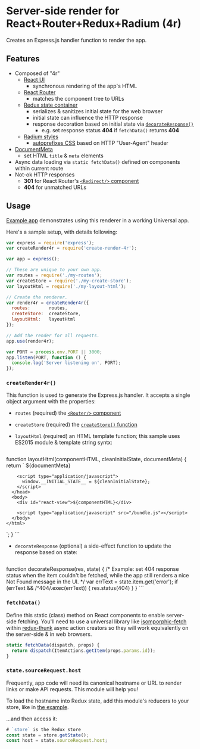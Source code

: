 Server-side render for React+Router+Redux+Radium (4r)
================================================
Creates an Express.js handler function to render the app.

Features
--------

  * Composed of "4r"
    * [React UI](http://reactjs.com)
      * synchronous rendering of the app's HTML
    * [React Router](https://github.com/rackt/react-router)
      * matches the component tree to URLs
    * [Redux state container](http://redux.js.org)
      * serializes & sanitizes initial state for the web browser
      * initial state can influence the HTTP response
      * response decoration based on initial state via [`decorateResponse()`](#createRender4r)
        * e.g. set response status **404** if `fetchData()` returns **404**
    * [Radium styles](http://stack.formidable.com/radium/)
      * [autoprefixes CSS](https://github.com/formidablelabs/radium/tree/master/docs/api#configuseragent) based on HTTP "User-Agent" header
  * [DocumentMeta](https://github.com/kodyl/react-document-meta)
    * set HTML `title` & `meta` elements
  * Async data loading via `static fetchData()` defined on components within current route
  * Not-ok HTTP responses
    * **301** for React Router's [`<Redirect/>` component](https://github.com/rackt/react-router/blob/latest/docs/guides/basics/RouteConfiguration.md#preserving-urls)
    * **404** for unmatched URLs

Usage
-----
[Example app](https://github.com/heroku/create-render-4r-example) demonstrates using this renderer in a working Universal app.

Here's a sample setup, with details following:

```javascript
var express = require('express');
var createRender4r = require('create-render-4r');

var app = express();

// These are unique to your own app.
var routes = require('./my-routes');
var createStore = require('./my-create-store');
var layoutHtml = require('./my-layout-html');

// Create the renderer.
var render4r = createRender4r({
  routes:       routes,
  createStore:  createStore,
  layoutHtml:   layoutHtml
});

// Add the render for all requests.
app.use(render4r);

var PORT = process.env.PORT || 3000;
app.listen(PORT, function () {
  console.log('Server listening on', PORT);
});
```

### `createRender4r()`
This function is used to generate the Express.js handler. It accepts a single object argument with the properties:

  * `routes` (required) the [`<Router/>` component](https://github.com/rackt/react-router/blob/latest/docs/guides/basics/RouteConfiguration.md)
  * `createStore` (required) the [`createStore()` function](http://redux.js.org/docs/basics/Store.html)
  * `layoutHtml` (required) an HTML template function; this sample uses ES2015 module & template string syntx:
  
    ```javascript
function layoutHtml(componentHTML, cleanInitialState, documentMeta) {
  return `
    <!DOCTYPE html>
    <html>
      <head>
        ${documentMeta}

        <script type="application/javascript">
          window.__INITIAL_STATE__ = ${cleanInitialState};
        </script>
      </head>
      <body>
        <div id="react-view">${componentHTML}</div>

        <script type="application/javascript" src="/bundle.js"></script>
      </body>
    </html>
  `;
}
    ```
  * `decorateResponse` (optional) a side-effect function to update the response based on state:
     
    ```javascript
function decorateResponse(res, state) {
  /*
  Example: set 404 response status when the item couldn't be fetched,
    while the app still renders a nice Not Found message in the UI.
  */
  var errText = state.item.get('error');
  if (errText && /^404/.exec(errText)) { res.status(404) }
}
    ```

### `fetchData()`
Define this static (class) method on React components to enable server-side fetching. You'll need to use a universal library like [isomporphic-fetch](https://github.com/niftylettuce/isomorphic-fetch) within [redux-thunk](https://github.com/gaearon/redux-thunk) async action creators so they will work equivalently on the server-side & in web browsers.

```javascript
static fetchData(dispatch, props) {
  return dispatch(ItemActions.getItem(props.params.id));
}
```

### `state.sourceRequest.host`

Frequently, app code will need its canonical hostname or URL to render links or make API requests. This module will help you!

To load the hostname into Redux state, add this module's reducers to your store, like in [the example](https://github.com/heroku/create-render-4r-example/blob/master/common/reducers/index.js).

…and then access it:
```javascript
# `store` is the Redux store
const state = store.getState();
const host = state.sourceRequest.host;
```
